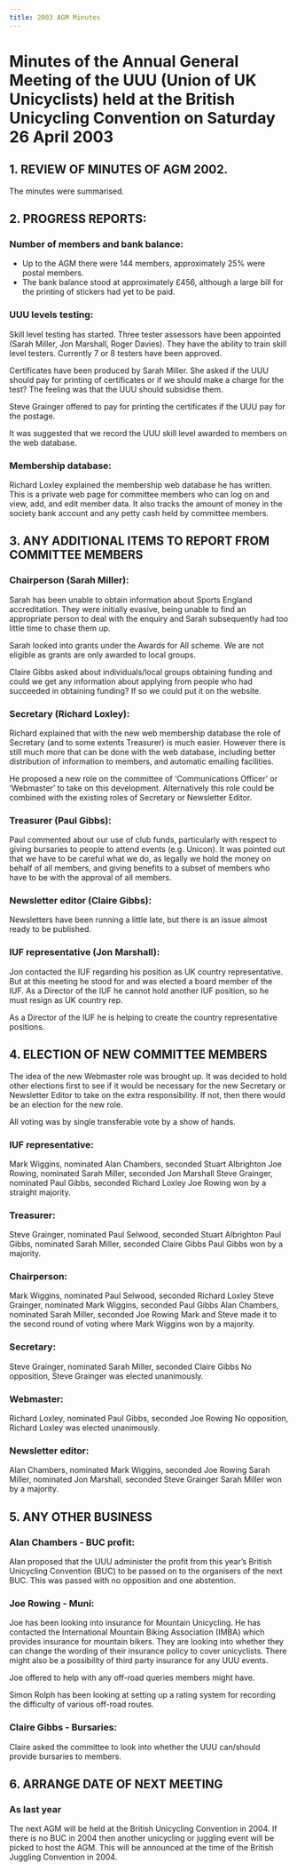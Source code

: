 ```yaml
---
title: 2003 AGM Minutes
---
```


# Minutes of the Annual General Meeting of the UUU (Union of UK Unicyclists) held at the British Unicycling Convention on Saturday 26 April 2003

## 1. REVIEW OF MINUTES OF AGM 2002.

The minutes were summarised.

## 2. PROGRESS REPORTS:

### Number of members and bank balance:

* Up to the AGM there were 144 members, approximately 25% were postal members.
* The bank balance stood at approximately £456, although a large bill for the printing of stickers had yet to be paid.

### UUU levels testing:

Skill level testing has started. Three tester assessors have been appointed
(Sarah Miller, Jon Marshall, Roger Davies). They have the ability to train
skill level testers. Currently 7 or 8 testers have been approved.

Certificates have been produced by Sarah Miller. She asked if the UUU should
pay for printing of certificates or if we should make a charge for the test?
The feeling was that the UUU should subsidise them.

Steve Grainger offered to pay for printing the certificates if the UUU pay for
the postage.

It was suggested that we record the UUU skill level awarded to members on the
web database.

### Membership database:

Richard Loxley explained the membership web database he has written. This is a
private web page for committee members who can log on and view, add, and edit
member data. It also tracks the amount of money in the society bank account and
any petty cash held by committee members.

## 3. ANY ADDITIONAL ITEMS TO REPORT FROM COMMITTEE MEMBERS

### Chairperson (Sarah Miller):

Sarah has been unable to obtain information about Sports England accreditation.
They were initially evasive, being unable to find an appropriate person to deal
with the enquiry and Sarah subsequently had too little time to chase them up.

Sarah looked into grants under the Awards for All scheme. We are not eligible
as grants are only awarded to local groups.

Claire Gibbs asked about individuals/local groups obtaining funding and could
we get any information about applying from people who had succeeded in
obtaining funding? If so we could put it on the website.

### Secretary (Richard Loxley):

Richard explained that with the new web membership database the role of
Secretary (and to some extents Treasurer) is much easier. However there is
still much more that can be done with the web database, including better
distribution of information to members, and automatic emailing facilities.

He proposed a new role on the committee of ‘Communications Officer’ or
‘Webmaster’ to take on this development. Alternatively this role could be
combined with the existing roles of Secretary or Newsletter Editor.

### Treasurer (Paul Gibbs):

Paul commented about our use of club funds, particularly with respect to giving bursaries to people to attend events (e.g. Unicon).
It was pointed out that we have to be careful what we do, as legally we hold the money on behalf of all members, and giving benefits to a subset of members who have to be with the approval of all members.

### Newsletter editor (Claire Gibbs):

Newsletters have been running a little late, but there is an issue almost ready
to be published.

### IUF representative (Jon Marshall):

Jon contacted the IUF regarding his position as UK country representative. But
at this meeting he stood for and was elected a board member of the IUF. As a
Director of the IUF he cannot hold another IUF position, so he must resign as
UK country rep.

As a Director of the IUF he is helping to create the country representative positions.

## 4. ELECTION OF NEW COMMITTEE MEMBERS

The idea of the new Webmaster role was brought up. It was decided to hold other elections first to see if it would be necessary for the new Secretary or Newsletter Editor to take on the extra responsibility. If not, then there would be an election for the new role.

All voting was by single transferable vote by a show of hands.

### IUF representative:

Mark Wiggins, nominated Alan Chambers, seconded Stuart Albrighton
Joe Rowing, nominated Sarah Miller, seconded Jon Marshall
Steve Grainger, nominated Paul Gibbs, seconded Richard Loxley
Joe Rowing won by a straight majority.

### Treasurer:

Steve Grainger, nominated Paul Selwood, seconded Stuart Albrighton
Paul Gibbs, nominated Sarah Miller, seconded Claire Gibbs
Paul Gibbs won by a majority.

### Chairperson:

Mark Wiggins, nominated Paul Selwood, seconded Richard Loxley
Steve Grainger, nominated Mark Wiggins, seconded Paul Gibbs
Alan Chambers, nominated Sarah Miller, seconded Joe Rowing
Mark and Steve made it to the second round of voting where Mark Wiggins won by a majority.

### Secretary:

Steve Grainger, nominated Sarah Miller, seconded Claire Gibbs
No opposition, Steve Grainger was elected unanimously.

### Webmaster:

Richard Loxley, nominated Paul Gibbs, seconded Joe Rowing
No opposition, Richard Loxley was elected unanimously.

### Newsletter editor:

Alan Chambers, nominated Mark Wiggins, seconded Joe Rowing
Sarah Miller, nominated Jon Marshall, seconded Steve Grainger
Sarah Miller won by a majority.

## 5. ANY OTHER BUSINESS

### Alan Chambers - BUC profit:

Alan proposed that the UUU administer the profit from this year’s British
Unicycling Convention (BUC) to be passed on to the organisers of the next BUC.
This was passed with no opposition and one abstention.

### Joe Rowing - Muni:

Joe has been looking into insurance for Mountain Unicycling. He has contacted
the International Mountain Biking Association (IMBA) which provides insurance
for mountain bikers. They are looking into whether they can change the wording
of their insurance policy to cover unicyclists. There might also be a
possibility of third party insurance for any UUU events.

Joe offered to help with any off-road queries members might have.

Simon Rolph has been looking at setting up a rating system for recording the difficulty of various off-road routes.

### Claire Gibbs - Bursaries:

Claire asked the committee to look into whether the UUU can/should provide bursaries to members.

## 6. ARRANGE DATE OF NEXT MEETING

### As last year

The next AGM will be held at the British Unicycling Convention in 2004. If
there is no BUC in 2004 then another unicycling or juggling event will be
picked to host the AGM. This will be announced at the time of the British
Juggling Convention in 2004.
